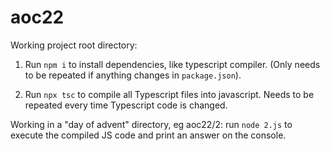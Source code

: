 # aoc22

Working project root directory:
1. Run `npm i` to install dependencies, like typescript compiler. (Only needs to be repeated if anything changes in `package.json`).

2. Run `npx tsc` to compile all Typescript files into javascript. Needs to be repeated every time Typescript code is changed.

Working in a "day of advent" directory, eg aoc22/2: run `node 2.js` to execute the compiled JS code and print an answer on the console.
